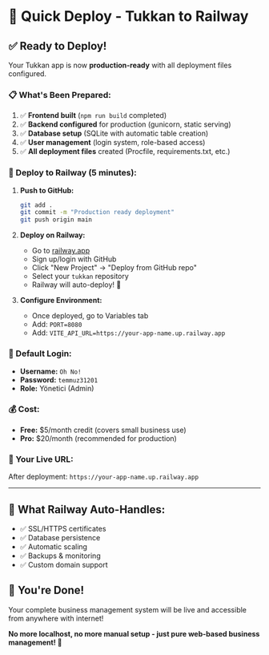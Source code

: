 # 🚀 Quick Deploy - Tukkan to Railway

## ✅ Ready to Deploy!

Your Tukkan app is now **production-ready** with all deployment files configured.

### 📋 What's Been Prepared:

1. ✅ **Frontend built** (`npm run build` completed)
2. ✅ **Backend configured** for production (gunicorn, static serving)
3. ✅ **Database setup** (SQLite with automatic table creation)
4. ✅ **User management** (login system, role-based access)
5. ✅ **All deployment files** created (Procfile, requirements.txt, etc.)

### 🚂 Deploy to Railway (5 minutes):

1. **Push to GitHub:**
   ```bash
   git add .
   git commit -m "Production ready deployment"
   git push origin main
   ```

2. **Deploy on Railway:**
   - Go to [railway.app](https://railway.app)
   - Sign up/login with GitHub
   - Click "New Project" → "Deploy from GitHub repo"
   - Select your `tukkan` repository
   - Railway will auto-deploy! 🎉

3. **Configure Environment:**
   - Once deployed, go to Variables tab
   - Add: `PORT=8080`
   - Add: `VITE_API_URL=https://your-app-name.up.railway.app`

### 🔐 Default Login:
- **Username:** `Oh No!`
- **Password:** `temmuz31201`
- **Role:** Yönetici (Admin)

### 💰 Cost:
- **Free:** $5/month credit (covers small business use)
- **Pro:** $20/month (recommended for production)

### 🎯 Your Live URL:
After deployment: `https://your-app-name.up.railway.app`

---

## 🔧 What Railway Auto-Handles:

- ✅ SSL/HTTPS certificates
- ✅ Database persistence 
- ✅ Automatic scaling
- ✅ Backups & monitoring
- ✅ Custom domain support

## 🎉 You're Done!

Your complete business management system will be live and accessible from anywhere with internet! 

**No more localhost, no more manual setup - just pure web-based business management! 🚀** 